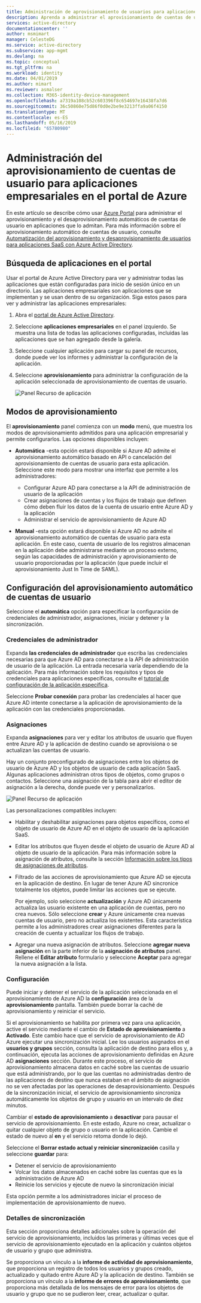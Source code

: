 ```yaml
---
title: Administración de aprovisionamiento de usuarios para aplicaciones empresariales en Azure Active Directory | Microsoft Docs
description: Aprenda a administrar el aprovisionamiento de cuentas de usuario para aplicaciones empresariales con Azure Active Directory.
services: active-directory
documentationcenter: ''
author: msmimart
manager: CelesteDG
ms.service: active-directory
ms.subservice: app-mgmt
ms.devlang: na
ms.topic: conceptual
ms.tgt_pltfrm: na
ms.workload: identity
ms.date: 04/01/2019
ms.author: mimart
ms.reviewer: asmalser
ms.collection: M365-identity-device-management
ms.openlocfilehash: a7319a108cb52c603396f8c654697e16438fa7d6
ms.sourcegitcommit: 36c50860e75d86f0d0e2be9e3213ffa9a06f4150
ms.translationtype: MT
ms.contentlocale: es-ES
ms.lasthandoff: 05/16/2019
ms.locfileid: "65780980"
---
```

# <a name="managing-user-account-provisioning-for-enterprise-apps-in-the-azure-portal"></a>Administración del aprovisionamiento de cuentas de usuario para aplicaciones empresariales en el portal de Azure

En este artículo se describe cómo usar [Azure Portal](https://portal.azure.com) para administrar el aprovisionamiento y el desaprovisionamiento automáticos de cuentas de usuario en aplicaciones que lo admitan. Para más información sobre el aprovisionamiento automático de cuentas de usuario, consulte [Automatización del aprovisionamiento y desaprovisionamiento de usuarios para aplicaciones SaaS con Azure Active Directory](user-provisioning.md).

## <a name="finding-your-apps-in-the-portal"></a>Búsqueda de aplicaciones en el portal

Usar el portal de Azure Active Directory para ver y administrar todas las aplicaciones que están configuradas para inicio de sesión único en un directorio. Las aplicaciones empresariales son aplicaciones que se implementan y se usan dentro de su organización. Siga estos pasos para ver y administrar las aplicaciones empresariales:

1. Abra el [portal de Azure Active Directory](https://aad.portal.azure.com).

1. Seleccione **aplicaciones empresariales** en el panel izquierdo. Se muestra una lista de todas las aplicaciones configuradas, incluidas las aplicaciones que se han agregado desde la galería.

1. Seleccione cualquier aplicación para cargar su panel de recursos, donde puede ver los informes y administrar la configuración de la aplicación.

1. Seleccione **aprovisionamiento** para administrar la configuración de la aplicación seleccionada de aprovisionamiento de cuentas de usuario.

   ![Panel Recurso de aplicación](./media/configure-automatic-user-provisioning-portal/enterprise-apps-provisioning.png)

## <a name="provisioning-modes"></a>Modos de aprovisionamiento

El **aprovisionamiento** panel comienza con un **modo** menú, que muestra los modos de aprovisionamiento admitidos para una aplicación empresarial y permite configurarlos. Las opciones disponibles incluyen:

* **Automática** -esta opción estará disponible si Azure AD admite el aprovisionamiento automático basado en API o cancelación del aprovisionamiento de cuentas de usuario para esta aplicación. Seleccione este modo para mostrar una interfaz que permite a los administradores:

  * Configurar Azure AD para conectarse a la API de administración de usuario de la aplicación
  * Crear asignaciones de cuentas y los flujos de trabajo que definen cómo deben fluir los datos de la cuenta de usuario entre Azure AD y la aplicación
  * Administrar el servicio de aprovisionamiento de Azure AD

* **Manual** -esta opción estará disponible si Azure AD no admite el aprovisionamiento automático de cuentas de usuario para esta aplicación. En este caso, cuenta de usuario de los registros almacenan en la aplicación debe administrarse mediante un proceso externo, según las capacidades de administración y aprovisionamiento de usuario proporcionadas por la aplicación (que puede incluir el aprovisionamiento Just In Time de SAML).

## <a name="configuring-automatic-user-account-provisioning"></a>Configuración del aprovisionamiento automático de cuentas de usuario

Seleccione el **automática** opción para especificar la configuración de credenciales de administrador, asignaciones, iniciar y detener y la sincronización.

### <a name="admin-credentials"></a>Credenciales de administrador

Expanda **las credenciales de administrador** que escriba las credenciales necesarias para que Azure AD para conectarse a la API de administración de usuario de la aplicación. La entrada necesaria varía dependiendo de la aplicación. Para más información sobre los requisitos y tipos de credenciales para aplicaciones específicas, consulte el [tutorial de configuración de la aplicación específica](user-provisioning.md).

Seleccione **Probar conexión** para probar las credenciales al hacer que Azure AD intente conectarse a la aplicación de aprovisionamiento de la aplicación con las credenciales proporcionadas.

### <a name="mappings"></a>Asignaciones

Expanda **asignaciones** para ver y editar los atributos de usuario que fluyen entre Azure AD y la aplicación de destino cuando se aprovisiona o se actualizan las cuentas de usuario.

Hay un conjunto preconfigurado de asignaciones entre los objetos de usuario de Azure AD y los objetos de usuario de cada aplicación SaaS. Algunas aplicaciones administran otros tipos de objetos, como grupos o contactos. Seleccione una asignación de la tabla para abrir el editor de asignación a la derecha, donde puede ver y personalizarlos.

![Panel Recurso de aplicación](./media/configure-automatic-user-provisioning-portal/enterprise-apps-provisioning-mapping.png)

Las personalizaciones compatibles incluyen:

* Habilitar y deshabilitar asignaciones para objetos específicos, como el objeto de usuario de Azure AD en el objeto de usuario de la aplicación SaaS.
* Editar los atributos que fluyen desde el objeto de usuario de Azure AD al objeto de usuario de la aplicación. Para más información sobre la asignación de atributos, consulte la sección [Información sobre los tipos de asignaciones de atributos](customize-application-attributes.md#understanding-attribute-mapping-types).
* Filtrado de las acciones de aprovisionamiento que Azure AD se ejecuta en la aplicación de destino. En lugar de tener Azure AD sincronice totalmente los objetos, puede limitar las acciones que se ejecute. 

  Por ejemplo, solo seleccione **actualización** y Azure AD únicamente actualiza las usuario existente en una aplicación de cuentas, pero no crea nuevos. Sólo seleccione **crear** y Azure únicamente crea nuevas cuentas de usuario, pero no actualiza los existentes. Esta característica permite a los administradores crear asignaciones diferentes para la creación de cuenta y actualizar los flujos de trabajo.

* Agregar una nueva asignación de atributos. Seleccione **agregar nueva asignación** en la parte inferior de la **asignación de atributos** panel. Rellene el **Editar atributo** formulario y seleccione **Aceptar** para agregar la nueva asignación a la lista. 

### <a name="settings"></a>Configuración

Puede iniciar y detener el servicio de la aplicación seleccionada en el aprovisionamiento de Azure AD la **configuración** área de la **aprovisionamiento** pantalla. También puede borrar la caché de aprovisionamiento y reiniciar el servicio.

Si el aprovisionamiento se habilita por primera vez para una aplicación, active el servicio mediante el cambio de **Estado de aprovisionamiento** a **Activado**. Este cambio hace que el servicio de aprovisionamiento de AD Azure ejecutar una sincronización inicial. Lee los usuarios asignados en el **usuarios y grupos** sección, consulta la aplicación de destino para ellos y, a continuación, ejecuta las acciones de aprovisionamiento definidas en Azure AD **asignaciones** sección. Durante este proceso, el servicio de aprovisionamiento almacena datos en caché sobre las cuentas de usuario que está administrando, por lo que las cuentas no administradas dentro de las aplicaciones de destino que nunca estaban en el ámbito de asignación no se ven afectadas por las operaciones de desaprovisionamiento. Después de la sincronización inicial, el servicio de aprovisionamiento sincroniza automáticamente los objetos de grupo y usuario en un intervalo de diez minutos.

Cambiar el **estado de aprovisionamiento** a **desactivar** para pausar el servicio de aprovisionamiento. En este estado, Azure no crear, actualizar o quitar cualquier objeto de grupo o usuario en la aplicación. Cambie el estado de nuevo al **en** y el servicio retoma donde lo dejó.

Seleccione el **Borrar estado actual y reiniciar sincronización** casilla y seleccione **guardar** para:

* Detener el servicio de aprovisionamiento
* Volcar los datos almacenados en caché sobre las cuentas que es la administración de Azure AD
* Reinicie los servicios y ejecute de nuevo la sincronización inicial

Esta opción permite a los administradores iniciar el proceso de implementación de aprovisionamiento de nuevo.

### <a name="synchronization-details"></a>Detalles de sincronización

Esta sección proporciona detalles adicionales sobre la operación del servicio de aprovisionamiento, incluidos las primeras y últimas veces que el servicio de aprovisionamiento ejecutado en la aplicación y cuántos objetos de usuario y grupo que administra.

Se proporciona un vínculo a la **informe de actividad de aprovisionamiento**, que proporciona un registro de todos los usuarios y grupos creado, actualizado y quitado entre Azure AD y la aplicación de destino. También se proporciona un vínculo a la **informe de errores de aprovisionamiento**, que proporciona más detallada de los mensajes de error para los objetos de usuario y grupo que no se pudieron leer, crear, actualizar o quitar.
